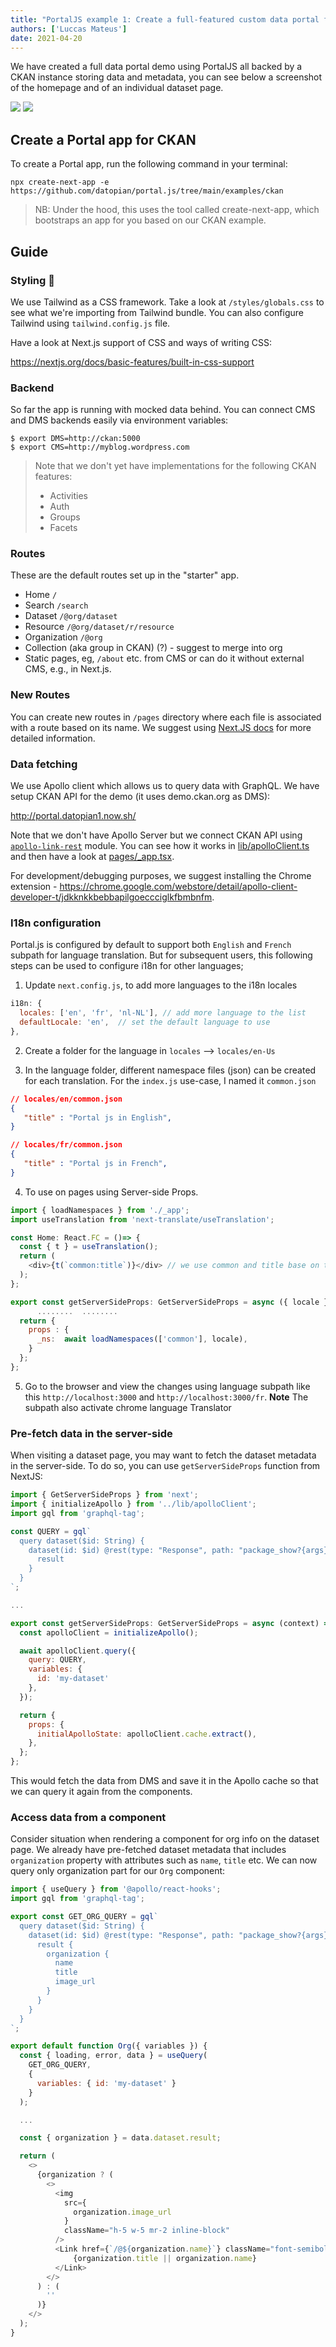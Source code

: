 ```yaml
---
title: "PortalJS example 1: Create a full-featured custom data portal frontend for CKAN with PortalJS"
authors: ['Luccas Mateus']
date: 2021-04-20
---
```


We have created a full data portal demo using PortalJS all backed by a CKAN instance storing data and metadata, you can see below a screenshot of the homepage and of an individual dataset page.

![](https://i.imgur.com/ai0VLS4.png)
![](https://i.imgur.com/3RhXOW4.png)

## Create a Portal app for CKAN

To create a Portal app, run the following command in your terminal:

```console
npx create-next-app -e https://github.com/datopian/portal.js/tree/main/examples/ckan
```

> NB: Under the hood, this uses the tool called create-next-app, which bootstraps an app for you based on our CKAN example.

## Guide

### Styling 🎨

We use Tailwind as a CSS framework. Take a look at `/styles/globals.css` to see what we're importing from Tailwind bundle. You can also configure Tailwind using `tailwind.config.js` file.

Have a look at Next.js support of CSS and ways of writing CSS:

https://nextjs.org/docs/basic-features/built-in-css-support

### Backend

So far the app is running with mocked data behind. You can connect CMS and DMS backends easily via environment variables:

```console
$ export DMS=http://ckan:5000
$ export CMS=http://myblog.wordpress.com
```

> Note that we don't yet have implementations for the following CKAN features:
>
> - Activities
> - Auth
> - Groups
> - Facets

### Routes

These are the default routes set up in the "starter" app.

- Home `/`
- Search `/search`
- Dataset `/@org/dataset`
- Resource `/@org/dataset/r/resource`
- Organization `/@org`
- Collection (aka group in CKAN) (?) - suggest to merge into org
- Static pages, eg, `/about` etc. from CMS or can do it without external CMS, e.g., in Next.js.

### New Routes

You can create new routes in `/pages` directory where each file is associated with a route based on its name. We suggest using [Next.JS docs][] for more detailed information.

[next.js docs]: https://nextjs.org/docs/basic-features/pages

### Data fetching

We use Apollo client which allows us to query data with GraphQL. We have setup CKAN API for the demo (it uses demo.ckan.org as DMS):

http://portal.datopian1.now.sh/

Note that we don't have Apollo Server but we connect CKAN API using [`apollo-link-rest`](https://www.apollographql.com/docs/link/links/rest/) module. You can see how it works in [lib/apolloClient.ts](https://github.com/datopian/portal/blob/master/lib/apolloClient.ts) and then have a look at [pages/\_app.tsx](https://github.com/datopian/portal/blob/master/pages/_app.tsx).

For development/debugging purposes, we suggest installing the Chrome extension - https://chrome.google.com/webstore/detail/apollo-client-developer-t/jdkknkkbebbapilgoeccciglkfbmbnfm.

### I18n configuration

Portal.js is configured by default to support both `English` and `French` subpath for language translation. But for subsequent users, this following steps can be used to configure i18n for other languages;

1.  Update `next.config.js`, to add more languages to the i18n locales

```js
i18n: {
  locales: ['en', 'fr', 'nl-NL'], // add more language to the list
  defaultLocale: 'en',  // set the default language to use
},
```

2. Create a folder for the language in `locales` --> `locales/en-Us`

3. In the language folder, different namespace files (json) can be created for each translation. For the `index.js` use-case, I named it `common.json`

```json
// locales/en/common.json
{
   "title" : "Portal js in English",
}

// locales/fr/common.json
{
   "title" : "Portal js in French",
}
```

4. To use on pages using Server-side Props.

```js
import { loadNamespaces } from './_app';
import useTranslation from 'next-translate/useTranslation';

const Home: React.FC = ()=> {
  const { t } = useTranslation();
  return (
    <div>{t(`common:title`)}</div> // we use common and title base on the common.json data
  );
};

export const getServerSideProps: GetServerSideProps = async ({ locale }) => {
      ........  ........
  return {
    props : {
      _ns:  await loadNamespaces(['common'], locale),
    }
  };
};

```

5. Go to the browser and view the changes using language subpath like this `http://localhost:3000` and `http://localhost:3000/fr`. **Note** The subpath also activate chrome language Translator

### Pre-fetch data in the server-side

When visiting a dataset page, you may want to fetch the dataset metadata in the server-side. To do so, you can use `getServerSideProps` function from NextJS:

```javascript
import { GetServerSideProps } from 'next';
import { initializeApollo } from '../lib/apolloClient';
import gql from 'graphql-tag';

const QUERY = gql`
  query dataset($id: String) {
    dataset(id: $id) @rest(type: "Response", path: "package_show?{args}") {
      result
    }
  }
`;

...

export const getServerSideProps: GetServerSideProps = async (context) => {
  const apolloClient = initializeApollo();

  await apolloClient.query({
    query: QUERY,
    variables: {
      id: 'my-dataset'
    },
  });

  return {
    props: {
      initialApolloState: apolloClient.cache.extract(),
    },
  };
};
```

This would fetch the data from DMS and save it in the Apollo cache so that we can query it again from the components.

### Access data from a component

Consider situation when rendering a component for org info on the dataset page. We already have pre-fetched dataset metadata that includes `organization` property with attributes such as `name`, `title` etc. We can now query only organization part for our `Org` component:

```javascript
import { useQuery } from '@apollo/react-hooks';
import gql from 'graphql-tag';

export const GET_ORG_QUERY = gql`
  query dataset($id: String) {
    dataset(id: $id) @rest(type: "Response", path: "package_show?{args}") {
      result {
        organization {
          name
          title
          image_url
        }
      }
    }
  }
`;

export default function Org({ variables }) {
  const { loading, error, data } = useQuery(
    GET_ORG_QUERY,
    {
      variables: { id: 'my-dataset' }
    }
  );

  ...

  const { organization } = data.dataset.result;

  return (
    <>
      {organization ? (
        <>
          <img
            src={
              organization.image_url
            }
            className="h-5 w-5 mr-2 inline-block"
          />
          <Link href={`/@${organization.name}`} className="font-semibold text-primary underline">
              {organization.title || organization.name}
          </Link>
        </>
      ) : (
        ''
      )}
    </>
  );
}
```
